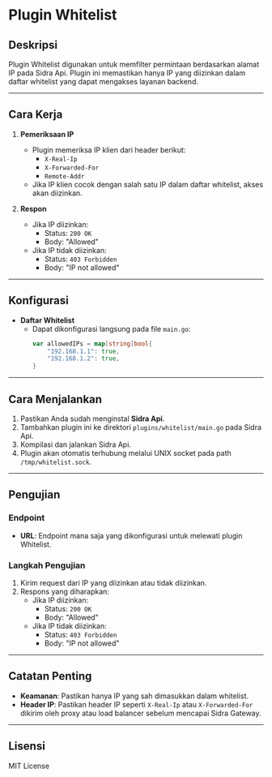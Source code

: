 # Plugin Whitelist

## Deskripsi
Plugin Whitelist digunakan untuk memfilter permintaan berdasarkan alamat IP pada Sidra Api. Plugin ini memastikan hanya IP yang diizinkan dalam daftar whitelist yang dapat mengakses layanan backend.

---

## Cara Kerja
1. **Pemeriksaan IP**
   - Plugin memeriksa IP klien dari header berikut:
     - `X-Real-Ip`
     - `X-Forwarded-For`
     - `Remote-Addr`
   - Jika IP klien cocok dengan salah satu IP dalam daftar whitelist, akses akan diizinkan.

2. **Respon**
   - Jika IP diizinkan:
     - Status: `200 OK`
     - Body: "Allowed"
   - Jika IP tidak diizinkan:
     - Status: `403 Forbidden`
     - Body: "IP not allowed"

---

## Konfigurasi
- **Daftar Whitelist**
  - Dapat dikonfigurasi langsung pada file `main.go`:
    ```go
    var allowedIPs = map[string]bool{
        "192.168.1.1": true,
        "192.168.1.2": true,
    }
    ```

---

## Cara Menjalankan
1. Pastikan Anda sudah menginstal **Sidra Api**.
2. Tambahkan plugin ini ke direktori `plugins/whitelist/main.go` pada Sidra Api.
3. Kompilasi dan jalankan Sidra Api.
4. Plugin akan otomatis terhubung melalui UNIX socket pada path `/tmp/whitelist.sock`.

---

## Pengujian

### Endpoint
- **URL**: Endpoint mana saja yang dikonfigurasi untuk melewati plugin Whitelist.

### Langkah Pengujian
1. Kirim request dari IP yang diizinkan atau tidak diizinkan.
2. Respons yang diharapkan:
   - Jika IP diizinkan:
     - Status: `200 OK`
     - Body: "Allowed"
   - Jika IP tidak diizinkan:
     - Status: `403 Forbidden`
     - Body: "IP not allowed"

---

## Catatan Penting
- **Keamanan**: Pastikan hanya IP yang sah dimasukkan dalam whitelist.
- **Header IP**: Pastikan header IP seperti `X-Real-Ip` atau `X-Forwarded-For` dikirim oleh proxy atau load balancer sebelum mencapai Sidra Gateway.

---

## Lisensi
MIT License
